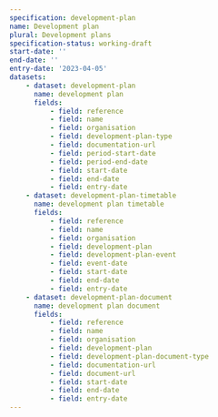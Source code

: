 ```yaml
---
specification: development-plan
name: Development plan
plural: Development plans
specification-status: working-draft
start-date: ''
end-date: ''
entry-date: '2023-04-05'
datasets:
    - dataset: development-plan
      name: development plan
      fields:
          - field: reference
          - field: name
          - field: organisation
          - field: development-plan-type
          - field: documentation-url
          - field: period-start-date   
          - field: period-end-date
          - field: start-date
          - field: end-date
          - field: entry-date   
    - dataset: development-plan-timetable
      name: development plan timetable
      fields:
          - field: reference
          - field: name
          - field: organisation
          - field: development-plan
          - field: development-plan-event
          - field: event-date
          - field: start-date
          - field: end-date
          - field: entry-date   
    - dataset: development-plan-document
      name: development plan document
      fields:
          - field: reference
          - field: name
          - field: organisation
          - field: development-plan
          - field: development-plan-document-type
          - field: documentation-url
          - field: document-url
          - field: start-date
          - field: end-date
          - field: entry-date   
---
```

